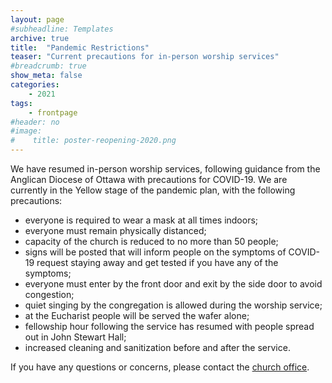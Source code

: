 ```yaml
---
layout: page
#subheadline: Templates
archive: true
title:  "Pandemic Restrictions"
teaser: "Current precautions for in-person worship services"
#breadcrumb: true
show_meta: false
categories:
    - 2021
tags:
    - frontpage
#header: no
#image:
#    title: poster-reopening-2020.png
---
```

We have resumed in-person worship services, following guidance from the Anglican Diocese of Ottawa with precautions for COVID-19.  We are currently in the Yellow stage of the pandemic plan, with the following precautions:
 - everyone is required to wear a mask at all times indoors;
 - everyone must remain physically distanced;
 - capacity of the church is reduced to no more than 50 people;
 - signs will be posted that will inform people on the symptoms of COVID-19 request staying away and get tested if you have any of the symptoms;
 - everyone must enter by the front door and exit by the side door to avoid congestion;
 - quiet singing by the congregation is allowed during the worship service;
 - at the Eucharist people will be served the wafer alone;
 - fellowship hour following the service has resumed with people spread out in John Stewart Hall;
 - increased cleaning and sanitization before and after the service.

If you have any questions or concerns, please contact the [church office][1].

 [1]: mailto:admin@stcolumbaottawa.ca
